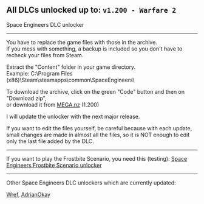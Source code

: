 ## All DLCs unlocked up to: `v1.200 - Warfare 2`

Space Engineers DLC unlocker

---

You have to replace the game files with those in the archive.  
If you mess with something, a backup is included so you don't have to recheck your files from Steam.

Extract the "Content" folder in your game directory.  
Example: C:\Program Files (x86)\Steam\steamapps\common\SpaceEngineers\

To download the archive, click on the green "Code" button and then on "Download zip",  
or download it from [MEGA.nz](https://mega.nz/file/SJ5mjBrS#OKCPP7PUhkyXudgVU3BOtJDDDFAj19RrYlkBWwXZoAg) (1.200)

I will update the unlocker with the next major release.

If you want to edit the files yourself, be careful because with each update, small changes are made in almost all the files, so it is NOT enough to edit only the last file added by the DLC.

---

If you want to play the Frostbite Scenario, you need this (testing): [Space Engineers Frostbite Scenario unlocker](https://github.com/Lamer87/Space-Engineers-Frostbite-Scenario-Unlocker)  

---

Other Space Engineers DLC unlockers which are currently updated:  

[Wref](https://github.com/wrefgtzweve/SpaceEngineersDLCUnlocker), [AdrianOkay](https://github.com/AdrianOkay/SpaceEngineersDLC-Unlocker)  
